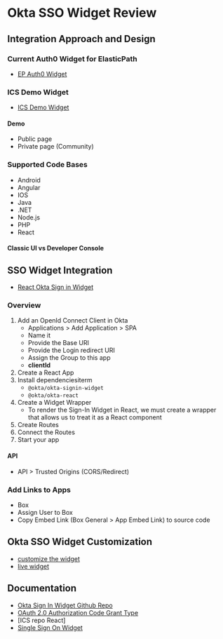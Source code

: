 # Okta SSO Widget Review

## Integration Approach and Design
### Current Auth0 Widget for ElasticPath
* [EP Auth0 Widget](https://elasticpath.auth0.com/login)

### ICS Demo Widget
* [ICS Demo Widget](https://elastic-path-demo.herokuapp.com/)

#### Demo
* Public page
* Private page (Community)

### Supported Code Bases
* Android
* Angular
* IOS
* Java
* .NET
* Node.js
* PHP
* React

#### Classic UI vs Developer Console

## SSO Widget Integration
* [React Okta Sign in Widget](https://developer.okta.com/code/react/okta_react_sign-in_widget/)

### Overview
1. Add an OpenId Connect Client in Okta
    * Applications > Add Application > SPA
    * Name it
    * Provide the Base URI
    * Provide the Login redirect URI
    * Assign the Group to this app
    * **clientId**
2. Create a React App
3. Install dependenciesiterm
    * `@okta/okta-signin-widget` 
    * `@okta/okta-react`
4. Create a Widget Wrapper
    * To render the Sign-In Widget in React, we must create a wrapper that allows us to treat it as a React component
5. Create Routes
6. Connect the Routes
7. Start your app

#### API
* API > Trusted Origins (CORS/Redirect)

### Add Links to Apps
* Box
* Assign User to Box
* Copy Embed Link (Box General > App Embed Link) to source code

## Okta SSO Widget Customization
* [customize the widget](https://github.com/okta/okta-signin-widget#colors)
* [live widget](https://developer.okta.com/live-widget/)

## Documentation
* [Okta Sign In Widget Github Repo](https://github.com/okta/okta-signin-widget)
* [OAuth 2.0 Authorization Code Grant Type](https://developer.okta.com/blog/2018/04/10/oauth-authorization-code-grant-type)
* [ICS repo React]
* [Single Sign On Widget](https://developer.okta.com/code/javascript/okta_sign-in_widget/)
